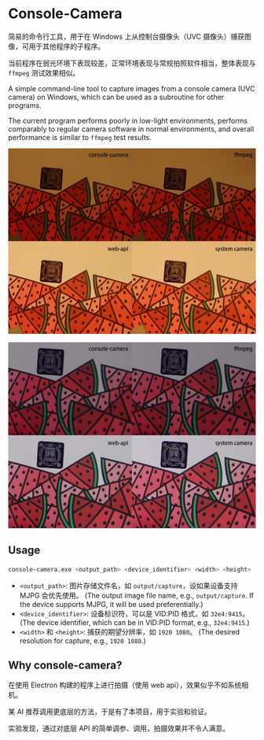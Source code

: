 # Console-Camera

简易的命令行工具，用于在 Windows 上从控制台摄像头（UVC 摄像头）捕获图像，可用于其他程序的子程序。

当前程序在弱光环境下表现较差，正常环境表现与常规拍照软件相当，整体表现与 `ffmpeg` 测试效果相似。

A simple command-line tool to capture images from a console camera (UVC camera) on Windows, which can be used as a subroutine for other programs.

The current program performs poorly in low-light environments, performs comparably to regular camera software in normal environments, and overall performance is similar to `ffmpeg` test results.

![compare1](./cmp1.jpg)

![compare2](./cmp2.jpg)

## Usage

```bash
console-camera.exe <output_path> <device_identifier> <width> <height>
```

- `<output_path>`: 图片存储文件名，如 `output/capture`，设如果设备支持 MJPG 会优先使用。 (The output image file name, e.g., `output/capture`. If the device supports MJPG, it will be used preferentially.)
- `<device_identifier>`: 设备标识符，可以是 VID:PID 格式，如 `32e4:9415`。 (The device identifier, which can be in VID:PID format, e.g., `32e4:9415`.)
- `<width>` 和 `<height>`: 捕获的期望分辨率，如 `1920 1080`。 (The desired resolution for capture, e.g., `1920 1080`.)

## Why console-camera?

在使用 Electron 构建的程序上进行拍摄（使用 web api），效果似乎不如系统相机。

某 AI 推荐调用更底层的方法，于是有了本项目，用于实验和验证。

实验发现，通过对底层 API 的简单调参、调用，拍摄效果并不令人满意。
